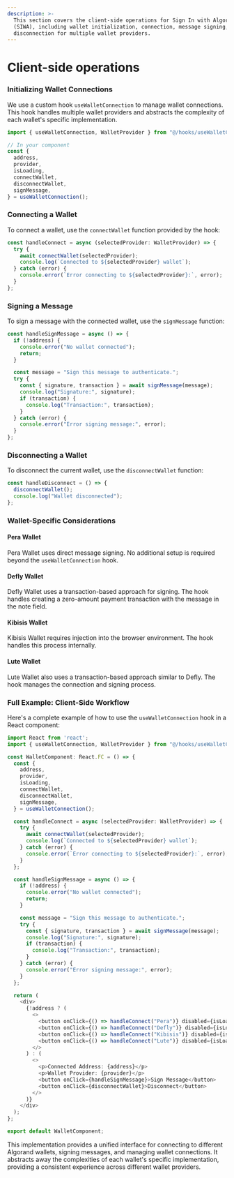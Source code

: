 ```yaml
---
description: >-
  This section covers the client-side operations for Sign In with Algorand
  (SIWA), including wallet initialization, connection, message signing, and
  disconnection for multiple wallet providers.
---
```


# Client-side operations

### Initializing Wallet Connections

We use a custom hook `useWalletConnection` to manage wallet connections. This hook handles multiple wallet providers and abstracts the complexity of each wallet's specific implementation.

```typescript
import { useWalletConnection, WalletProvider } from "@/hooks/useWalletConnection";

// In your component
const {
  address,
  provider,
  isLoading,
  connectWallet,
  disconnectWallet,
  signMessage,
} = useWalletConnection();
```

### Connecting a Wallet

To connect a wallet, use the `connectWallet` function provided by the hook:

```typescript
const handleConnect = async (selectedProvider: WalletProvider) => {
  try {
    await connectWallet(selectedProvider);
    console.log(`Connected to ${selectedProvider} wallet`);
  } catch (error) {
    console.error(`Error connecting to ${selectedProvider}:`, error);
  }
};
```

### Signing a Message

To sign a message with the connected wallet, use the `signMessage` function:

```typescript
const handleSignMessage = async () => {
  if (!address) {
    console.error("No wallet connected");
    return;
  }

  const message = "Sign this message to authenticate.";
  try {
    const { signature, transaction } = await signMessage(message);
    console.log("Signature:", signature);
    if (transaction) {
      console.log("Transaction:", transaction);
    }
  } catch (error) {
    console.error("Error signing message:", error);
  }
};
```

### Disconnecting a Wallet

To disconnect the current wallet, use the `disconnectWallet` function:

```typescript
const handleDisconnect = () => {
  disconnectWallet();
  console.log("Wallet disconnected");
};
```

### Wallet-Specific Considerations

#### Pera Wallet

Pera Wallet uses direct message signing. No additional setup is required beyond the `useWalletConnection` hook.

#### Defly Wallet

Defly Wallet uses a transaction-based approach for signing. The hook handles creating a zero-amount payment transaction with the message in the note field.

#### Kibisis Wallet

Kibisis Wallet requires injection into the browser environment. The hook handles this process internally.

#### Lute Wallet

Lute Wallet also uses a transaction-based approach similar to Defly. The hook manages the connection and signing process.

### Full Example: Client-Side Workflow

Here's a complete example of how to use the `useWalletConnection` hook in a React component:

```typescript
import React from 'react';
import { useWalletConnection, WalletProvider } from "@/hooks/useWalletConnection";

const WalletComponent: React.FC = () => {
  const {
    address,
    provider,
    isLoading,
    connectWallet,
    disconnectWallet,
    signMessage,
  } = useWalletConnection();

  const handleConnect = async (selectedProvider: WalletProvider) => {
    try {
      await connectWallet(selectedProvider);
      console.log(`Connected to ${selectedProvider} wallet`);
    } catch (error) {
      console.error(`Error connecting to ${selectedProvider}:`, error);
    }
  };

  const handleSignMessage = async () => {
    if (!address) {
      console.error("No wallet connected");
      return;
    }

    const message = "Sign this message to authenticate.";
    try {
      const { signature, transaction } = await signMessage(message);
      console.log("Signature:", signature);
      if (transaction) {
        console.log("Transaction:", transaction);
      }
    } catch (error) {
      console.error("Error signing message:", error);
    }
  };

  return (
    <div>
      {!address ? (
        <>
          <button onClick={() => handleConnect("Pera")} disabled={isLoading}>Connect Pera Wallet</button>
          <button onClick={() => handleConnect("Defly")} disabled={isLoading}>Connect Defly Wallet</button>
          <button onClick={() => handleConnect("Kibisis")} disabled={isLoading}>Connect Kibisis Wallet</button>
          <button onClick={() => handleConnect("Lute")} disabled={isLoading}>Connect Lute Wallet</button>
        </>
      ) : (
        <>
          <p>Connected Address: {address}</p>
          <p>Wallet Provider: {provider}</p>
          <button onClick={handleSignMessage}>Sign Message</button>
          <button onClick={disconnectWallet}>Disconnect</button>
        </>
      )}
    </div>
  );
};

export default WalletComponent;
```

This implementation provides a unified interface for connecting to different Algorand wallets, signing messages, and managing wallet connections. It abstracts away the complexities of each wallet's specific implementation, providing a consistent experience across different wallet providers.
